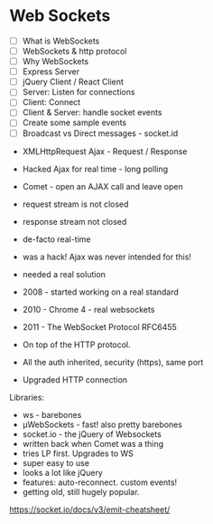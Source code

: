 # Web Sockets
- [ ] What is WebSockets
- [ ] WebSockets & http protocol
- [ ] Why WebSockets
- [ ] Express Server
- [ ] jQuery Client / React Client
- [ ] Server: Listen for connections
- [ ] Client: Connect
- [ ] Client & Server: handle socket events
- [ ] Create some sample events
- [ ] Broadcast vs Direct messages - socket.id

- XMLHttpRequest  Ajax - Request / Response
- Hacked Ajax for real time - long polling
- Comet - open an AJAX call and leave open
- request stream is not closed
- response stream not closed
- de-facto real-time
- was a hack! Ajax was never intended for this!
- needed a real solution

- 2008 - started working on a real standard
- 2010 - Chrome 4 - real websockets
- 2011 - The WebSocket Protocol RFC6455

- On top of the HTTP protocol.
- All the auth inherited, security (https), same port
- Upgraded HTTP connection

Libraries:
- ws - barebones
- μWebSockets - fast! also pretty barebones
- socket.io - the jQuery of Websockets
 - written back when Comet was a thing
 - tries LP first. Upgrades to WS
 - super easy to use
 - looks a lot like jQuery
 - features: auto-reconnect. custom events!
 - getting old, still hugely popular.

https://socket.io/docs/v3/emit-cheatsheet/